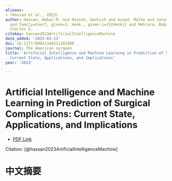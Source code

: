```yaml
---
aliases:
- (Hassan et al., 2023)
author: Hassan, Abbas M. and Rajesh, Aashish and Asaad, Malke and Jonas, Nelson A.
  and family=Coert, given=J. Henk., given-i=J{{Henk}} and Mehrara, Babak J. and Butler,
  Charles E.
citekey: hassan2023ArtificialIntelligenceMachine
date_added: '2025-03-23'
doi: 10.1177/00031348221101488
journal: The American surgeon
title: 'Artificial Intelligence and Machine Learning in Prediction of Surgical Complications:
  Current State, Applications, and Implications'
year: '2023'

---
```

# Artificial Intelligence and Machine Learning in Prediction of Surgical Complications: Current State, Applications, and Implications
- [PDF Link](zotero://open-pdf/library/items/E7SNWQ28)

Citation: [@hassan2023ArtificialIntelligenceMachine]

# 中文摘要
